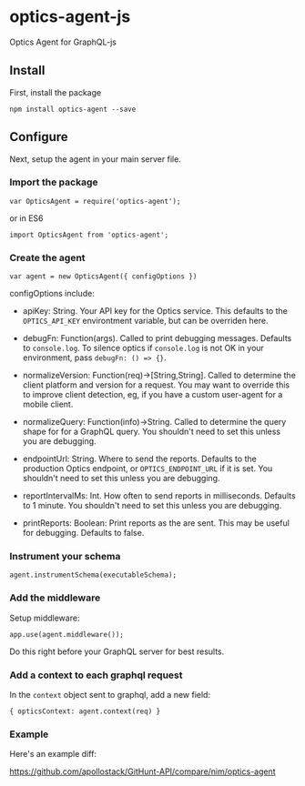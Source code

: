 # optics-agent-js
Optics Agent for GraphQL-js

## Install

First, install the package

```
npm install optics-agent --save
```

## Configure

Next, setup the agent in your main server file.

### Import the package

```
var OpticsAgent = require('optics-agent');
```

or in ES6

```
import OpticsAgent from 'optics-agent';
```

### Create the agent

```
var agent = new OpticsAgent({ configOptions })
```

configOptions include:

* apiKey: String. Your API key for the Optics service. This defaults to the `OPTICS_API_KEY` environtment variable, but can be overriden here.

* debugFn: Function(args). Called to print debugging messages. Defaults to `console.log`. To silence optics if `console.log` is not OK in your environment, pass `debugFn: () => {}`.

* normalizeVersion: Function(req)->[String,String]. Called to determine the client platform and version for a request. You may want to override this to improve client detection, eg, if you have a custom user-agent for a mobile client.

* normalizeQuery: Function(info)->String. Called to determine the query shape for for a GraphQL query. You shouldn't need to set this unless you are debugging.

* endpointUrl: String. Where to send the reports. Defaults to the production Optics endpoint, or `OPTICS_ENDPOINT_URL` if it is set. You shouldn't need to set this unless you are debugging.

* reportIntervalMs: Int. How often to send reports in milliseconds. Defaults to 1 minute. You shouldn't need to set this unless you are debugging.

* printReports: Boolean: Print reports as the are sent. This may be useful for debugging. Defaults to false.


### Instrument your schema

```
agent.instrumentSchema(executableSchema);
```

### Add the middleware

Setup middleware:
```
app.use(agent.middleware());
```

Do this right before your GraphQL server for best results.

### Add a context to each graphql request

In the `context` object sent to graphql, add a new field:
```
{ opticsContext: agent.context(req) }
```

### Example

Here's an example diff:

https://github.com/apollostack/GitHunt-API/compare/nim/optics-agent

